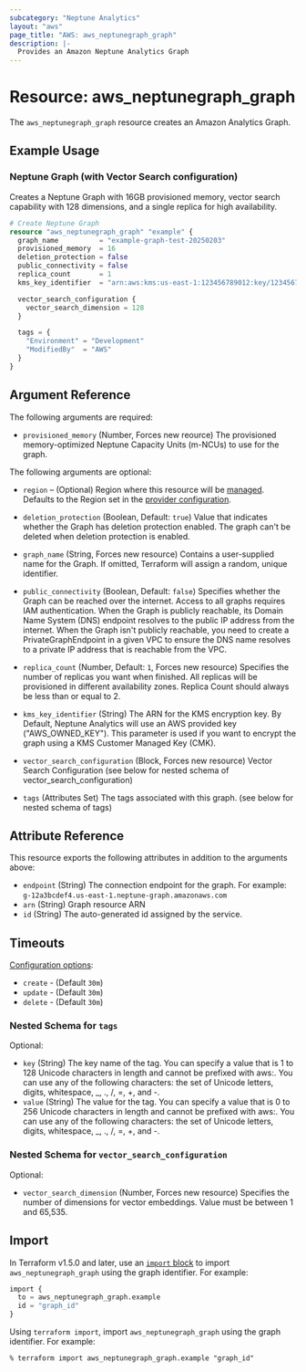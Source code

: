 ```yaml
---
subcategory: "Neptune Analytics"
layout: "aws"
page_title: "AWS: aws_neptunegraph_graph"
description: |-
  Provides an Amazon Neptune Analytics Graph
---
```


# Resource: aws_neptunegraph_graph

The `aws_neptunegraph_graph` resource creates an Amazon Analytics Graph.

## Example Usage

### Neptune Graph (with Vector Search configuration)

Creates a Neptune Graph with 16GB provisioned memory, vector search capability with 128 dimensions, and a single replica for high availability.

```terraform
# Create Neptune Graph
resource "aws_neptunegraph_graph" "example" {
  graph_name          = "example-graph-test-20250203"
  provisioned_memory  = 16
  deletion_protection = false
  public_connectivity = false
  replica_count       = 1
  kms_key_identifier  = "arn:aws:kms:us-east-1:123456789012:key/12345678-1234-1234-1234-123456789012"

  vector_search_configuration {
    vector_search_dimension = 128
  }

  tags = {
    "Environment" = "Development"
    "ModifiedBy"  = "AWS"
  }
}
```

## Argument Reference

The following arguments are required:

- `provisioned_memory` (Number, Forces new reource) The provisioned memory-optimized Neptune Capacity Units (m-NCUs) to use for the graph.

The following arguments are optional:

* `region` – (Optional) Region where this resource will be [managed](https://docs.aws.amazon.com/general/latest/gr/rande.html#regional-endpoints). Defaults to the Region set in the [provider configuration](https://registry.terraform.io/providers/hashicorp/aws/latest/docs#aws-configuration-reference).
- `deletion_protection` (Boolean, Default: `true`) Value that indicates whether the Graph has deletion protection enabled. The graph can't be deleted when deletion protection is enabled.

- `graph_name` (String, Forces new resource) Contains a user-supplied name for the Graph. If omitted, Terraform will assign a random, unique identifier.

- `public_connectivity` (Boolean, Default: `false`) Specifies whether the Graph can be reached over the internet. Access to all graphs requires IAM authentication.  When the Graph is publicly reachable, its Domain Name System (DNS) endpoint resolves to the public IP address from the internet.  When the Graph isn't publicly reachable, you need to create a PrivateGraphEndpoint in a given VPC to ensure the DNS name resolves to a private IP address that is reachable from the VPC.

- `replica_count` (Number, Default: `1`, Forces new resource) Specifies the number of replicas you want when finished. All replicas will be provisioned in different availability zones.  Replica Count should always be less than or equal to 2.

- `kms_key_identifier` (String) The ARN for the KMS encryption key. By Default, Neptune Analytics will use an AWS provided key ("AWS_OWNED_KEY"). This parameter is used if you want to encrypt the graph using a KMS Customer Managed Key (CMK).

- `vector_search_configuration` (Block, Forces new resource) Vector Search Configuration (see below for nested schema of vector_search_configuration)

- `tags` (Attributes Set) The tags associated with this graph. (see below for nested schema of tags)

## Attribute Reference

This resource exports the following attributes in addition to the arguments above:

- `endpoint` (String) The connection endpoint for the graph. For example: `g-12a3bcdef4.us-east-1.neptune-graph.amazonaws.com`
- `arn` (String) Graph resource ARN
- `id` (String) The auto-generated id assigned by the service.

## Timeouts

[Configuration options](https://developer.hashicorp.com/terraform/language/resources/syntax#operation-timeouts):

- `create` - (Default `30m`)
- `update` - (Default `30m`)
- `delete` - (Default `30m`)

### Nested Schema for `tags`

Optional:

- `key` (String) The key name of the tag. You can specify a value that is 1 to 128 Unicode characters in length and cannot be prefixed with aws:. You can use any of the following characters: the set of Unicode letters, digits, whitespace, _, ., /, =, +, and -.
- `value` (String) The value for the tag. You can specify a value that is 0 to 256 Unicode characters in length and cannot be prefixed with aws:. You can use any of the following characters: the set of Unicode letters, digits, whitespace, _, ., /, =, +, and -.

### Nested Schema for `vector_search_configuration`

Optional:

- `vector_search_dimension` (Number, Forces new resource) Specifies the number of dimensions for vector embeddings.  Value must be between 1 and 65,535.

## Import

In Terraform v1.5.0 and later, use an [`import` block](https://developer.hashicorp.com/terraform/language/import) to import `aws_neptunegraph_graph` using the graph identifier. For example:

```terraform
import {
  to = aws_neptunegraph_graph.example
  id = "graph_id"
}
```

Using `terraform import`, import `aws_neptunegraph_graph` using the graph identifier. For example:

```console
% terraform import aws_neptunegraph_graph.example "graph_id"
```
